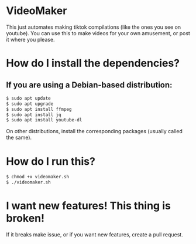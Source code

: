 # VideoMaker
This just automates making tiktok compilations (like the ones you see on youtube). 
You can use this to make videos for your own amusement, or post it where you please.

# How do I install the dependencies? 
## If you are using a Debian-based distribution:
```bash
$ sudo apt update 
$ sudo apt upgrade
$ sudo apt install ffmpeg 
$ sudo apt install jq 
$ sudo apt install youtube-dl
```
On other distributions, install the corresponding packages (usually called the same).

# How do I run this?

```bash
$ chmod +x videomaker.sh
$ ./videomaker.sh
```

# I want new features! This thing is broken!
If it breaks make issue, or if you want new features, create a pull request.
